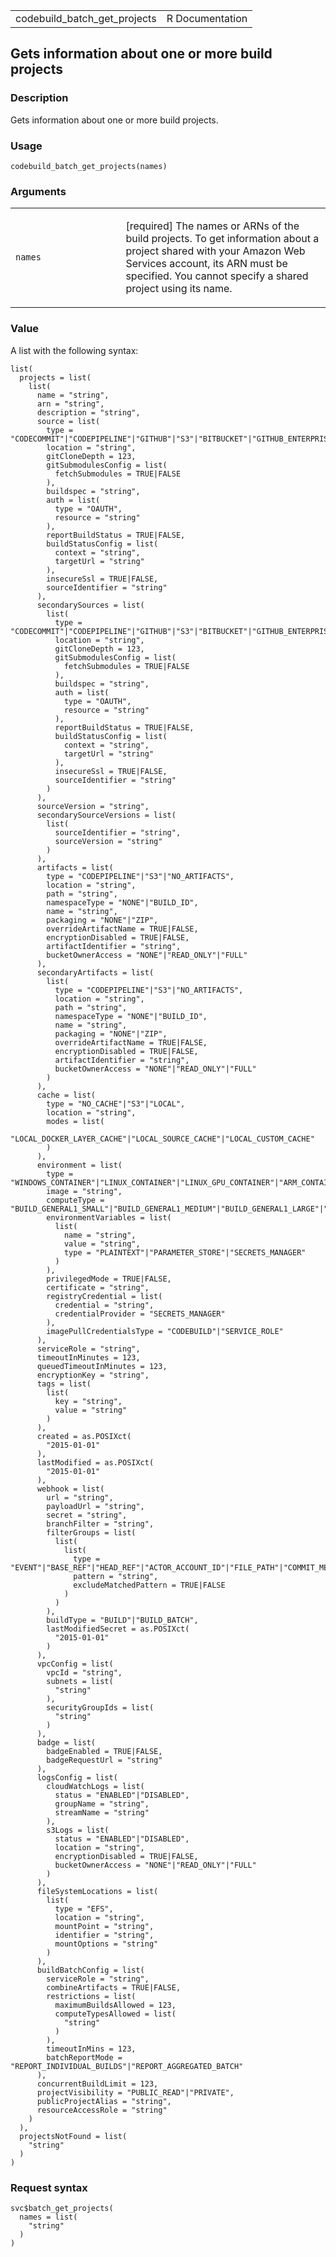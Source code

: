 <table style="width: 100%;">
<tbody>
<tr class="odd">
<td>codebuild_batch_get_projects</td>
<td style="text-align: right;">R Documentation</td>
</tr>
</tbody>
</table>

## Gets information about one or more build projects

### Description

Gets information about one or more build projects.

### Usage

    codebuild_batch_get_projects(names)

### Arguments

<table>
<colgroup>
<col style="width: 35%" />
<col style="width: 65%" />
</colgroup>
<tbody>
<tr class="odd">
<td><code id="codebuild_batch_get_projects_:_names">names</code></td>
<td><p>[required] The names or ARNs of the build projects. To get
information about a project shared with your Amazon Web Services
account, its ARN must be specified. You cannot specify a shared project
using its name.</p></td>
</tr>
</tbody>
</table>

### Value

A list with the following syntax:

    list(
      projects = list(
        list(
          name = "string",
          arn = "string",
          description = "string",
          source = list(
            type = "CODECOMMIT"|"CODEPIPELINE"|"GITHUB"|"S3"|"BITBUCKET"|"GITHUB_ENTERPRISE"|"NO_SOURCE",
            location = "string",
            gitCloneDepth = 123,
            gitSubmodulesConfig = list(
              fetchSubmodules = TRUE|FALSE
            ),
            buildspec = "string",
            auth = list(
              type = "OAUTH",
              resource = "string"
            ),
            reportBuildStatus = TRUE|FALSE,
            buildStatusConfig = list(
              context = "string",
              targetUrl = "string"
            ),
            insecureSsl = TRUE|FALSE,
            sourceIdentifier = "string"
          ),
          secondarySources = list(
            list(
              type = "CODECOMMIT"|"CODEPIPELINE"|"GITHUB"|"S3"|"BITBUCKET"|"GITHUB_ENTERPRISE"|"NO_SOURCE",
              location = "string",
              gitCloneDepth = 123,
              gitSubmodulesConfig = list(
                fetchSubmodules = TRUE|FALSE
              ),
              buildspec = "string",
              auth = list(
                type = "OAUTH",
                resource = "string"
              ),
              reportBuildStatus = TRUE|FALSE,
              buildStatusConfig = list(
                context = "string",
                targetUrl = "string"
              ),
              insecureSsl = TRUE|FALSE,
              sourceIdentifier = "string"
            )
          ),
          sourceVersion = "string",
          secondarySourceVersions = list(
            list(
              sourceIdentifier = "string",
              sourceVersion = "string"
            )
          ),
          artifacts = list(
            type = "CODEPIPELINE"|"S3"|"NO_ARTIFACTS",
            location = "string",
            path = "string",
            namespaceType = "NONE"|"BUILD_ID",
            name = "string",
            packaging = "NONE"|"ZIP",
            overrideArtifactName = TRUE|FALSE,
            encryptionDisabled = TRUE|FALSE,
            artifactIdentifier = "string",
            bucketOwnerAccess = "NONE"|"READ_ONLY"|"FULL"
          ),
          secondaryArtifacts = list(
            list(
              type = "CODEPIPELINE"|"S3"|"NO_ARTIFACTS",
              location = "string",
              path = "string",
              namespaceType = "NONE"|"BUILD_ID",
              name = "string",
              packaging = "NONE"|"ZIP",
              overrideArtifactName = TRUE|FALSE,
              encryptionDisabled = TRUE|FALSE,
              artifactIdentifier = "string",
              bucketOwnerAccess = "NONE"|"READ_ONLY"|"FULL"
            )
          ),
          cache = list(
            type = "NO_CACHE"|"S3"|"LOCAL",
            location = "string",
            modes = list(
              "LOCAL_DOCKER_LAYER_CACHE"|"LOCAL_SOURCE_CACHE"|"LOCAL_CUSTOM_CACHE"
            )
          ),
          environment = list(
            type = "WINDOWS_CONTAINER"|"LINUX_CONTAINER"|"LINUX_GPU_CONTAINER"|"ARM_CONTAINER"|"WINDOWS_SERVER_2019_CONTAINER",
            image = "string",
            computeType = "BUILD_GENERAL1_SMALL"|"BUILD_GENERAL1_MEDIUM"|"BUILD_GENERAL1_LARGE"|"BUILD_GENERAL1_2XLARGE",
            environmentVariables = list(
              list(
                name = "string",
                value = "string",
                type = "PLAINTEXT"|"PARAMETER_STORE"|"SECRETS_MANAGER"
              )
            ),
            privilegedMode = TRUE|FALSE,
            certificate = "string",
            registryCredential = list(
              credential = "string",
              credentialProvider = "SECRETS_MANAGER"
            ),
            imagePullCredentialsType = "CODEBUILD"|"SERVICE_ROLE"
          ),
          serviceRole = "string",
          timeoutInMinutes = 123,
          queuedTimeoutInMinutes = 123,
          encryptionKey = "string",
          tags = list(
            list(
              key = "string",
              value = "string"
            )
          ),
          created = as.POSIXct(
            "2015-01-01"
          ),
          lastModified = as.POSIXct(
            "2015-01-01"
          ),
          webhook = list(
            url = "string",
            payloadUrl = "string",
            secret = "string",
            branchFilter = "string",
            filterGroups = list(
              list(
                list(
                  type = "EVENT"|"BASE_REF"|"HEAD_REF"|"ACTOR_ACCOUNT_ID"|"FILE_PATH"|"COMMIT_MESSAGE",
                  pattern = "string",
                  excludeMatchedPattern = TRUE|FALSE
                )
              )
            ),
            buildType = "BUILD"|"BUILD_BATCH",
            lastModifiedSecret = as.POSIXct(
              "2015-01-01"
            )
          ),
          vpcConfig = list(
            vpcId = "string",
            subnets = list(
              "string"
            ),
            securityGroupIds = list(
              "string"
            )
          ),
          badge = list(
            badgeEnabled = TRUE|FALSE,
            badgeRequestUrl = "string"
          ),
          logsConfig = list(
            cloudWatchLogs = list(
              status = "ENABLED"|"DISABLED",
              groupName = "string",
              streamName = "string"
            ),
            s3Logs = list(
              status = "ENABLED"|"DISABLED",
              location = "string",
              encryptionDisabled = TRUE|FALSE,
              bucketOwnerAccess = "NONE"|"READ_ONLY"|"FULL"
            )
          ),
          fileSystemLocations = list(
            list(
              type = "EFS",
              location = "string",
              mountPoint = "string",
              identifier = "string",
              mountOptions = "string"
            )
          ),
          buildBatchConfig = list(
            serviceRole = "string",
            combineArtifacts = TRUE|FALSE,
            restrictions = list(
              maximumBuildsAllowed = 123,
              computeTypesAllowed = list(
                "string"
              )
            ),
            timeoutInMins = 123,
            batchReportMode = "REPORT_INDIVIDUAL_BUILDS"|"REPORT_AGGREGATED_BATCH"
          ),
          concurrentBuildLimit = 123,
          projectVisibility = "PUBLIC_READ"|"PRIVATE",
          publicProjectAlias = "string",
          resourceAccessRole = "string"
        )
      ),
      projectsNotFound = list(
        "string"
      )
    )

### Request syntax

    svc$batch_get_projects(
      names = list(
        "string"
      )
    )
